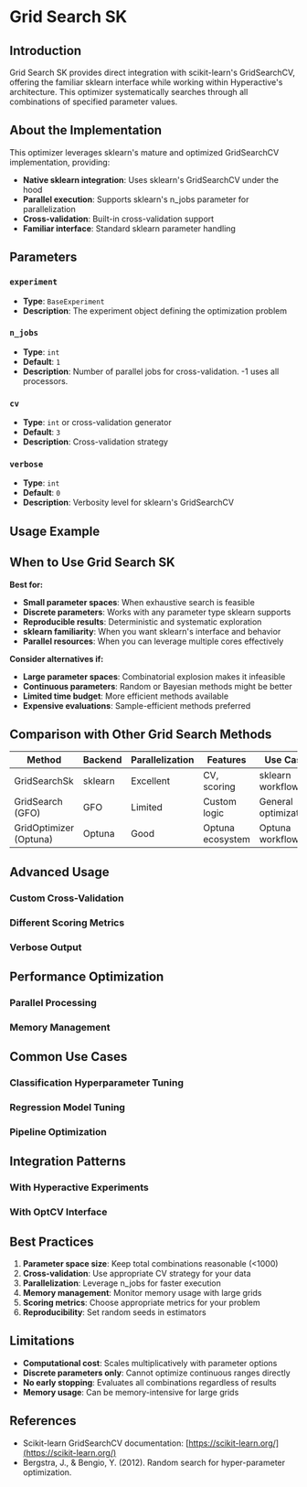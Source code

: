 # Grid Search SK

## Introduction

Grid Search SK provides direct integration with scikit-learn's GridSearchCV, offering the familiar sklearn interface while working within Hyperactive's architecture. This optimizer systematically searches through all combinations of specified parameter values.

## About the Implementation

This optimizer leverages sklearn's mature and optimized GridSearchCV implementation, providing:

- **Native sklearn integration**: Uses sklearn's GridSearchCV under the hood
- **Parallel execution**: Supports sklearn's n_jobs parameter for parallelization
- **Cross-validation**: Built-in cross-validation support
- **Familiar interface**: Standard sklearn parameter handling

## Parameters

### `experiment`
- **Type**: `BaseExperiment`
- **Description**: The experiment object defining the optimization problem

### `n_jobs`
- **Type**: `int`
- **Default**: `1`
- **Description**: Number of parallel jobs for cross-validation. -1 uses all processors.

### `cv`
- **Type**: `int` or cross-validation generator
- **Default**: `3`
- **Description**: Cross-validation strategy

### `verbose`
- **Type**: `int`
- **Default**: `0`
- **Description**: Verbosity level for sklearn's GridSearchCV

## Usage Example



## When to Use Grid Search SK

**Best for:**
- **Small parameter spaces**: When exhaustive search is feasible
- **Discrete parameters**: Works with any parameter type sklearn supports
- **Reproducible results**: Deterministic and systematic exploration
- **sklearn familiarity**: When you want sklearn's interface and behavior
- **Parallel resources**: When you can leverage multiple cores effectively

**Consider alternatives if:**
- **Large parameter spaces**: Combinatorial explosion makes it infeasible
- **Continuous parameters**: Random or Bayesian methods might be better
- **Limited time budget**: More efficient methods available
- **Expensive evaluations**: Sample-efficient methods preferred

## Comparison with Other Grid Search Methods

| Method | Backend | Parallelization | Features | Use Case |
|--------|---------|----------------|----------|----------|
| GridSearchSk | sklearn | Excellent | CV, scoring | sklearn workflows |
| GridSearch (GFO) | GFO | Limited | Custom logic | General optimization |
| GridOptimizer (Optuna) | Optuna | Good | Optuna ecosystem | Optuna workflows |

## Advanced Usage

### Custom Cross-Validation



### Different Scoring Metrics



### Verbose Output



## Performance Optimization

### Parallel Processing



### Memory Management



## Common Use Cases

### Classification Hyperparameter Tuning



### Regression Model Tuning



### Pipeline Optimization



## Integration Patterns

### With Hyperactive Experiments



### With OptCV Interface



## Best Practices

1. **Parameter space size**: Keep total combinations reasonable (<1000)
2. **Cross-validation**: Use appropriate CV strategy for your data
3. **Parallelization**: Leverage n_jobs for faster execution
4. **Memory management**: Monitor memory usage with large grids
5. **Scoring metrics**: Choose appropriate metrics for your problem
6. **Reproducibility**: Set random seeds in estimators

## Limitations

- **Computational cost**: Scales multiplicatively with parameter options
- **Discrete parameters only**: Cannot optimize continuous ranges directly
- **No early stopping**: Evaluates all combinations regardless of results
- **Memory usage**: Can be memory-intensive for large grids

## References

- Scikit-learn GridSearchCV documentation: [https://scikit-learn.org/](https://scikit-learn.org/)
- Bergstra, J., & Bengio, Y. (2012). Random search for hyper-parameter optimization.